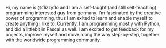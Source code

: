 Hi, my name is @flizzyflo and I am a self-taught (and still self-teaching) programming interested guy from germany.
I’m fascinated by the creative power of programming, thus I am exited to learn and enable myself to create anything I like to.
Currently, I am programming mostly with Python, and did a littlebit in Pascal as well.
I am excited to get feedback for my projects, improve myself and move along the way step-by-step, together with the worldwide programming community.



<!---
flizzyflo/flizzyflo is a ✨ special ✨ repository because its `README.md` (this file) appears on your GitHub profile.
You can click the Preview link to take a look at your changes.
--->
